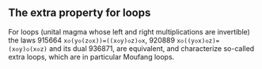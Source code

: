 ## The extra property for loops

For loops (unital magma whose left and right multiplications are invertible) the laws 915664 `x◇(y◇(z◇x))=((x◇y)◇z)◇x`, 920889 `x◇((y◇x)◇z)=(x◇y)◇(x◇z)` and its dual 936871, are equivalent, and characterize so-called extra loops, which are in particular Moufang loops.
